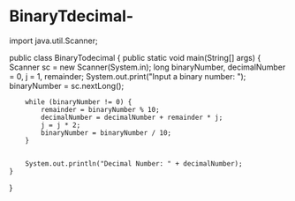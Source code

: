 # BinaryTdecimal-
import java.util.Scanner;

public class BinaryTodecimal {
    public static void main(String[] args) {
        Scanner sc = new Scanner(System.in);
         long binaryNumber, decimalNumber = 0, j = 1, remainder;
         System.out.print("Input a binary number: ");
        binaryNumber = sc.nextLong();

        
        while (binaryNumber != 0) {
            remainder = binaryNumber % 10;
            decimalNumber = decimalNumber + remainder * j;
            j = j * 2;
            binaryNumber = binaryNumber / 10;
        }
        
        
        System.out.println("Decimal Number: " + decimalNumber);
    }
}
